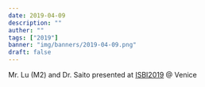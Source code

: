 ```yaml
---
date: 2019-04-09
description: ""
auther: ""
tags: ["2019"]
banner: "img/banners/2019-04-09.png"
draft: false
---
```

Mr. Lu (M2) and Dr. Saito presented at [ISBI2019](https://biomedicalimaging.org/2019/) @ Venice 
